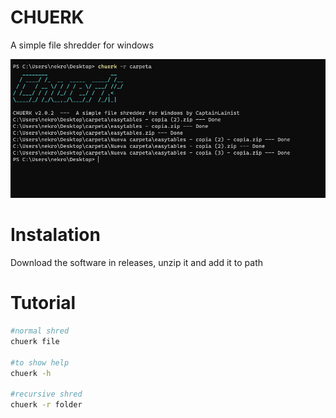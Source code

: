 # CHUERK

A simple file shredder for windows

![alt text](https://raw.githubusercontent.com/CaptainLainist/CHUERK/main/chuerk.png)

# Instalation

Download the software in releases, unzip it and add it to path

# Tutorial
```bash
#normal shred
chuerk file

#to show help
chuerk -h

#recursive shred
chuerk -r folder
```
